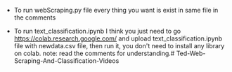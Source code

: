 - To run webScraping.py file every thing you want is exist in same file in the comments


- To run text_classification.ipynb I think you just need to go https://colab.research.google.com/ and upload text_classification.ipynb file with newdata.csv file, then run it, you don't need to install any library on colab.
    note: read the comments for understanding.# Ted-Web-Scraping-And-Classification-Videos
